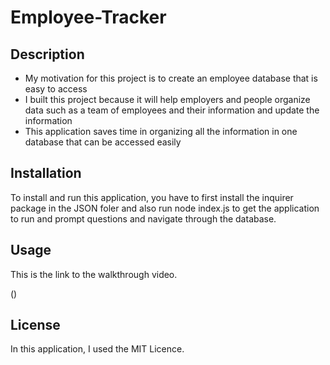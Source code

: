 # Employee-Tracker

## Description

- My motivation for this project is to create an employee database that is easy to access 
- I built this project because it will help employers and people organize data such as a team of employees and their information and update the information
- This application saves time in organizing all the information in one database that can be accessed easily

## Installation

To install and run this application, you have to first install the inquirer package in the JSON foler and also run node index.js to get the application to run and prompt questions and navigate through the database.

## Usage

This is the link to the walkthrough video.

()

## License

In this application, I used the MIT Licence.
